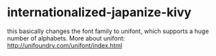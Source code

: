 # internationalized-japanize-kivy

this basically changes the font family to unifont, which supports a huge number of alphabets. More about unifont: http://unifoundry.com/unifont/index.html
